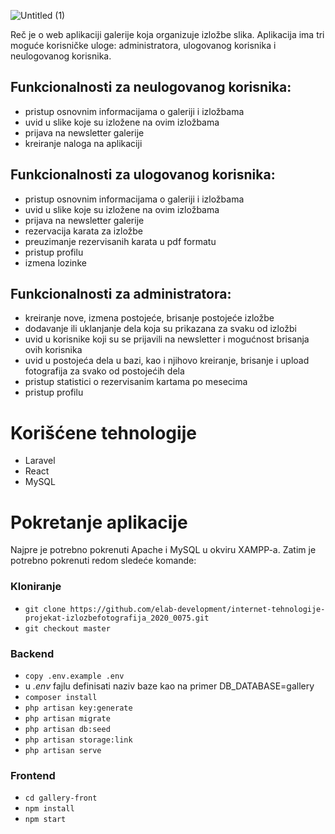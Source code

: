 ![Untitled (1)](https://github.com/elab-development/internet-tehnologije-projekat-izlozbefotografija_2020_0075/assets/96752397/63e4ca6a-6663-4d56-99af-38acaa9ed1a9)

Reč je o web aplikaciji galerije koja organizuje izložbe slika. Aplikacija ima tri moguće korisničke uloge: administratora, ulogovanog korisnika i neulogovanog korisnika.

## Funkcionalnosti za neulogovanog korisnika:
- pristup osnovnim informacijama o galeriji i izložbama
- uvid u slike koje su izložene na ovim izložbama
- prijava na newsletter galerije
- kreiranje naloga na aplikaciji

## Funkcionalnosti za ulogovanog korisnika:
- pristup osnovnim informacijama o galeriji i izložbama
- uvid u slike koje su izložene na ovim izložbama
- prijava na newsletter galerije
- rezervacija karata za izložbe
- preuzimanje rezervisanih karata u pdf formatu
- pristup profilu
- izmena lozinke

## Funkcionalnosti za administratora:
- kreiranje nove, izmena postojeće, brisanje postojeće izložbe
- dodavanje ili uklanjanje dela koja su prikazana za svaku od izložbi
- uvid u korisnike koji su se prijavili na newsletter i mogućnost brisanja ovih korisnika
- uvid u postojeća dela u bazi, kao i njihovo kreiranje, brisanje i upload fotografija za svako od postojećih dela
- pristup statistici o rezervisanim kartama po mesecima
- pristup profilu

# Korišćene tehnologije
- Laravel
- React
- MySQL

# Pokretanje aplikacije
Najpre je potrebno pokrenuti Apache i MySQL u okviru XAMPP-a.
Zatim je potrebno pokrenuti redom sledeće komande:
### Kloniranje
- `git clone https://github.com/elab-development/internet-tehnologije-projekat-izlozbefotografija_2020_0075.git`
- `git checkout master`
### Backend
- `copy .env.example .env`
- u _.env_ fajlu definisati naziv baze kao na primer DB_DATABASE=gallery
- `composer install`
- `php artisan key:generate`
- `php artisan migrate`
- `php artisan db:seed`
- `php artisan storage:link`
- `php artisan serve`
### Frontend
- `cd gallery-front`
- `npm install`
- `npm start`

